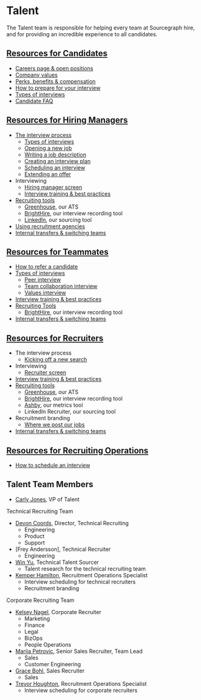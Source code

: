# Talent

The Talent team is responsible for helping every team at Sourcegraph hire, and for providing an incredible experience to all candidates.

## [Resources for Candidates](./resources_for_candidates.md)

- [Careers page & open positions](./resources_for_candidates.md#how-to-apply)
- [Company values](./resources_for_candidates.md#our-company-values)
- [Perks, benefits & compensation](./resources_for_candidates.md#benefits-and-perks)
- [How to prepare for your interview](./resources_for_candidates.md)
- [Types of interviews](./types_of_interviews.md)
- [Candidate FAQ](./resources_for_candidates.md#candidate-faq)

## [Resources for Hiring Managers](./resources_for_hiring_managers.md)

- [The interview process](./interview_process.md)
  - [Types of interviews](./types_of_interviews.md)
  - [Opening a new job](./resources_for_hiring_managers.md#the-interview-process)
  - [Writing a job description](./resources_for_hiring_managers.md#the-interview-process)
  - [Creating an interview plan](./resources_for_hiring_managers.md#the-interview-process)
  - [Scheduling an interview](./resources_for_hiring_managers.md#scheduling)
  - [Extending an offer](./resources_for_hiring_managers.md#3-offer-stage)
- Interviewing
  - [Hiring manager screen](./types_of_interviews.md#hiring-manager-screen)
  - [Interview training & best practices](./interview_training.md)
- [Recruiting tools](./hiring/index.md#recruiting-tools)
  - [Greenhouse](./hiring/guide_to_using_greenhouse.md), our ATS
  - [BrightHire](./hiring/guide_to_using_brighthire.md#guide-to-using-brighthire), our interview recording tool
  - [LinkedIn](./hiring/linkedin.md), our sourcing tool
- [Using recruitment agencies](./hiring/index.md)
- [Internal transfers & switching teams](../people-ops/switching-teams.md#switching-teams)

## [Resources for Teammates](./resources_for_teammates.md)

- [How to refer a candidate](./hiring/index.md#making-a-referral)
- [Types of interviews](./types_of_interviews.md)
  - [Peer interview](./types_of_interviews.md#peer-interview)
  - [Team collaboration interview](./types_of_interviews.md#team-collaboration-interview)
  - [Values interview](./hiring/evaluating_values.md)
- [Interview training & best practices](./interview_training.md)
- [Recruiting Tools](./hiring/index.md#recruiting-tools)
  - [BrightHire](./hiring/guide_to_using_brighthire.md#guide-to-using-brighthire), our interview recording tool
- [Internal transfers & switching teams](../people-ops/switching-teams.md#switching-teams)

## [Resources for Recruiters](./resources_for_recruiters.md)

- The interview process
  - [Kicking off a new search](./resources_for_recruiters.md)
- Interviewing
  - [Recruiter screen](./types_of_interviews.md#recruiter-screen)
- [Interview training & best practices](./interview_training.md)
- [Recruiting tools](./hiring/index.md#recruiting-tools)
  - [Greenhouse](./hiring/guide_to_using_greenhouse.md), our ATS
  - [BrightHire](./hiring/guide_to_using_brighthire.md#guide-to-using-brighthire), our interview recording tool
  - [Ashby](https://app.ashbyhq.com/access), our metrics tool
  - LinkedIn Recruiter, our sourcing tool
- Recruitment branding
  - [Where we post our jobs](./hiring/job_boards.md)
- [Internal transfers & switching teams](../people-ops/switching-teams.md#switching-teams)

## [Resources for Recruiting Operations](./resources_for_recruiting_operations.md)

- [How to schedule an interview](./resources_for_recruiting_operations.md#how-to-schedule-an-interview)

## Talent Team Members

- [Carly Jones](../company/team/index.md#carly-jones-she-her), VP of Talent

Technical Recruiting Team

- [Devon Coords](../company/team/index.md#devon-coords-she-her), Director, Technical Recruiting
  - Engineering
  - Product
  - Support
- [Frey Andersson], Technical Recruiter
  - Engineering
- [Win Yu](../company/team/index.md#win-yu-hehis), Technical Talent Sourcer
  - Talent research for the technical recruiting team
- [Kemper Hamilton](../company/team/index.md#kemper-hamilton-sheher), Recruitment Operations Specialist
  - Interview scheduling for technical recruiters
  - Recruitment branding

Corporate Recruiting Team

- [Kelsey Nagel](../company/team/index.md#kelsey-nagel-she-her), Corporate Recruiter
  - Marketing
  - Finance
  - Legal
  - BizOps
  - People Operations
- [Marija Petrovic](../company/team/index.md#marija-petrovic-she-her), Senior Sales Recruiter, Team Lead
  - Sales
  - Customer Engineering
- [Grace Bohl](../company/team/index.md#grace-bohl-sheher), Sales Recruiter
  - Sales
- [Trevor Houghton](../company/team/index.md#trevor-houghton-he-him), Recruitment Operations Specialist
  - Interview scheduling for corporate recruiters
